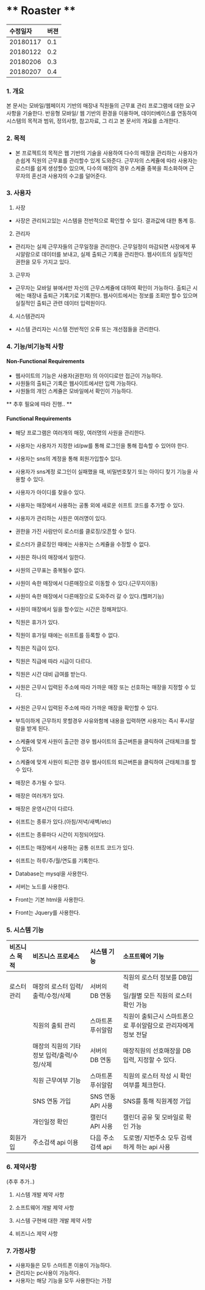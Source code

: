 # ** Roaster **

| 수정일자 | 버젼 |
|:-------- |:---- |
| 20180117 | 0.1  |
| 20180122 | 0.2  |
| 20180206 | 0.3  |
| 20180207 | 0.4  |


### 1. 개요

본 문서는 모바일/웹페이지 기반의 매장내 직원들의 근무표 관리 프로그램에 대한 요구사항을 기술한다. 반응형 모바일/ 웹 기반의 환경을 이용하며, 데이터베이스를 연동하여 시스템의 목적과 범위, 정의사항, 참고자료, 그 리고 본 문서의 개요를 소개한다.

### 2. 목적

+ 본 프로젝트의 목적은 웹 기반의 기술을 사용하여 다수의 매장을 관리하는 사용자가 손쉽게 직원의 근무표를 관리할수 있게 도와준다. 근무자의 스케쥴에 따라 사용자는 로스터를 쉽게 생성할수 있으며, 다수의 매장의 경우 스케쥴 중복을 최소화하며 근무자의 혼선과 사용자의 수고를 덜어준다.

### 3. 사용자

1. 사장
  - 사장은 관리되고있는 시스템을 전반적으로 확인할 수 있다. 결과값에 대한 통계 등.
2. 관리자
  - 관리자는 실제 근무자들의 근무일정을 관리한다. 근무일정이 마감되면 사장에게 푸시알람으로 데이터를 보내고, 실제 출퇴근 기록을 관리한다. 웹사이트의 실질적인 권한을 모두 가지고 있다.
3. 근무자
  - 근무자는 모바일 뷰에서만 자신의 근무스케쥴에 대하여 확인이 가능하다. 출퇴근 시에는 매장내 출퇴근 기록기로 기록한다. 웹사이트에서는 정보를 조회만 할수 있으며 실질적인 출퇴근 관련 데이터 입력원이다.
4. 시스템관리자
  - 시스템 관리자는 시스템 전반적인 오류 또는 개선점들을 관리한다.

### 4. 기능/비기능적 사항
#### Non-Functional Requirements

- 웹사이트의 기능은 사용자(권한자) 의 아이디로만 접근이 가능하다.
- 사원들의 출퇴근 기록은 웹사이트에서만 입력 가능하다.
- 사원들의 개인 스케쥴은 모바일에서 확인이 가능하다.

** 추후 필요에 따라 진행.. **

#### Functional Requirements

-   해당 프로그램은 여러개의 매장, 여러명의 사원을 관리한다.
-   사용자는 사용자가 지정한 id/pw를 통해 로그인을 통해 접속할 수 있어야 한다.
-   사용자는 sns의 계정을 통해 회원가입할수 있다.
-   사용자가 sns계정 로그인이 실패했을 때, 비밀번호찾기 또는 아이디 찾기 기능을  사용할 수 있다.
-   사용자가 아이디를 찾을수 있다.
-   사용자는 매장에서 사용하는 공통 외에 새로운 쉬프트 코드를 추가할 수 있다.
-   사용자가 관리하는 사원은 여러명이 있다.
-   권한을 가진 사람만이 로스터를 클로징/오픈할 수 있다.
-   로스터가 클로징인 때에는 사용자는 스케쥴을 수정할 수 없다.

-   사원은 하나의 매장에서 일한다.
-   사원의 근무표는 중복될수 없다.
-   사원이 속한 매장에서 다른매장으로 이동할 수 있다.(근무지이동)
-   사원이 속한 매장에서 다른매장으로 도와주러 갈 수 있다.(헬퍼기능)
-   사원이 매장에서 일을 할수있는 시간은 정해져있다.
-   직원은 휴가가 있다.
-   직원이 휴가일 때에는 쉬프트를 등록할 수 없다.
-   직원은 직급이 있다.
-   직원은 직급에 따라 시급이 다르다.
-   직원은 시간 대비 급여를 받는다.
-   사원은 근무시 입력된 주소에 따라 가까운 매장 또는 선호하는 매장을 지정할 수 있다.
-   사원은 근무시 입력된 주소에 따라 가까운 매장을 확인할 수 있다.
-   부득이하게 근무하지 못할경우 사유와함께 내용을 입력하면 사용자는 즉시 푸시알람을 받게 된다.
-  스케쥴에 맞게 사원이 출근한 경우 웹사이트의 출근버튼을 클릭하여 근태체크를 할 수 있다.
-  스케쥴에 맞게 사원이 퇴근한 경우 웹사이트의 퇴근버튼을 클릭하여 근태체크를 할 수 있다.

-   매장은 추가될 수 있다.
-   매장은 여러개가 있다.
-   매장은 운영시간이 다르다.

-  쉬프트는 종류가 있다.(아침/저녁/새벽/etc)
-  쉬프트는 종류마다 시간이 지정되어있다.
-  쉬프트는 매장에서 사용하는 공통 쉬프트 코드가 있다.
-  쉬프트는 하루/주/월/연도를 기록한다.

-  Database는 mysql을 사용한다.
-  서버는 노드를 사용한다.
-  Front는 기본 html을 사용한다.   
-  Front는 Jquery를 사용한다.

### 5. 시스템 기능

| 비즈니스 목적 | 비즈니스 프로세스                          | 시스템 기능       | 소프트웨어 기능                                                       |
|:------------- |:------------------------------------------ |:----------------- |:--------------------------------------------------------------------- |
| 로스터 관리   | 매장의 로스터 입력/출력/수정/삭제          | 서버의 DB 연동    | 직원의 로스터 정보를 DB입력 <br> 일/월별 모든 직원의 로스터 확인 가능 |
|               | 직원의 출퇴 관리                           | 스마트폰 푸쉬알람 | 직원이 출퇴근시 스마트폰으로 푸쉬알람으로 관리자에게 정보 전달        |
|               | 매장의 직원의 기타정보 입력/출력/수정/삭제 | 서버의 DB 연동    | 매장직원의 선호매장을 DB입력, 지정할 수 있다.                         |
|               | 직원 근무여부 기능                         | 스마트폰 푸쉬알람 | 직원의 로스터 작성 시 확인여부를 체크한다.                            |
|               | SNS 연동 가입                              | SNS 연동 API 사용 | SNS를 통해 직원계정 가입                                              |
|               | 개인일정 확인                              | 캘린더 API 사용   | 캘린더 공유 및 모바일로 확인 가능                                     |
| 회원가입              | 주소검색 api 이용                                           | 다음 주소검색 api                   | 도로명/ 지번주소 모두 검색하게 하는 api 사용                                                                      |


### 6. 제약사항
(추후 추가..)

1. 시스템 개발 제약 사항

2. 소프트웨어 개발 제약 사항

3. 시스템 구현에 대한 개발 제약 사항

4. 비즈니스 제약 사항

### 7. 가정사항

- 사용자들은 모두 스마트폰 이용이 가능하다.
- 관리자는 pc사용이 가능하다.
- 사용자는 해당 기능을 모두 사용한다는 가정


###
